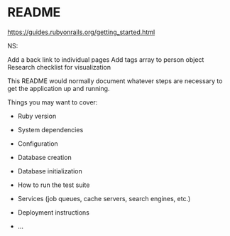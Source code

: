 # README

https://guides.rubyonrails.org/getting_started.html

NS:

Add a back link to individual pages
Add tags array to person object
Research checklist for visualization 

This README would normally document whatever steps are necessary to get the
application up and running.

Things you may want to cover:

* Ruby version

* System dependencies

* Configuration

* Database creation

* Database initialization

* How to run the test suite

* Services (job queues, cache servers, search engines, etc.)

* Deployment instructions

* ...
